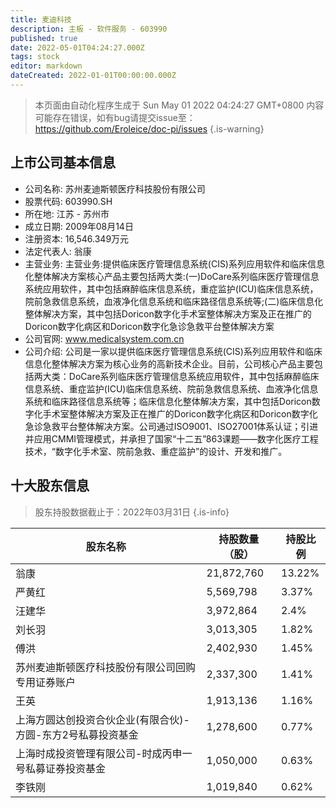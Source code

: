 ```yaml
---
title: 麦迪科技
description: 主板 - 软件服务 - 603990
published: true
date: 2022-05-01T04:24:27.000Z
tags: stock
editor: markdown
dateCreated: 2022-01-01T00:00:00.000Z
---
```


> 本页面由自动化程序生成于 Sun May 01 2022 04:24:27 GMT+0800
> 内容可能存在错误，如有bug请提交issue至：https://github.com/Eroleice/doc-pi/issues
{.is-warning}

## 上市公司基本信息
- 公司名称: 苏州麦迪斯顿医疗科技股份有限公司
- 股票代码: 603990.SH
- 所在地: 江苏 - 苏州市
- 成立日期: 2009年08月14日
- 注册资本: 16,546.349万元
- 法定代表人: 翁康
- 主营业务: 主营业务:提供临床医疗管理信息系统(CIS)系列应用软件和临床信息化整体解决方案核心产品主要包括两大类:(一)DoCare系列临床医疗管理信息系统应用软件，其中包括麻醉临床信息系统，重症监护(ICU)临床信息系统，院前急救信息系统，血液净化信息系统和临床路径信息系统等;(二)临床信息化整体解决方案，其中包括Doricon数字化手术室整体解决方案及正在推广的Doricon数字化病区和Doricon数字化急诊急救平台整体解决方案
- 公司官网: www.medicalsystem.com.cn
- 公司介绍: 公司是一家以提供临床医疗管理信息系统(CIS)系列应用软件和临床信息化整体解决方案为核心业务的高新技术企业。目前，公司核心产品主要包括两大类：DoCare系列临床医疗管理信息系统应用软件，其中包括麻醉临床信息系统、重症监护(ICU)临床信息系统、院前急救信息系统、血液净化信息系统和临床路径信息系统等；临床信息化整体解决方案，其中包括Doricon数字化手术室整体解决方案及正在推广的Doricon数字化病区和Doricon数字化急诊急救平台整体解决方案。公司通过ISO9001、ISO27001体系认证；引进并应用CMMI管理模式，并承担了国家“十二五”863课题——数字化医疗工程技术，“数字化手术室、院前急救、重症监护”的设计、开发和推广。


## 十大股东信息
> 股东持股数据截止于：2022年03月31日
{.is-info}

| 股东名称 | 持股数量（股） | 持股比例 |
| --- | --- | --- |
| 翁康 | 21,872,760 | 13.22% |
| 严黄红 | 5,569,798 | 3.37% |
| 汪建华 | 3,972,864 | 2.4% |
| 刘长羽 | 3,013,305 | 1.82% |
| 傅洪 | 2,402,930 | 1.45% |
| 苏州麦迪斯顿医疗科技股份有限公司回购专用证券账户 | 2,337,300 | 1.41% |
| 王英 | 1,913,136 | 1.16% |
| 上海方圆达创投资合伙企业(有限合伙)-方圆-东方2号私募投资基金 | 1,278,600 | 0.77% |
| 上海时成投资管理有限公司-时成丙申一号私募证券投资基金 | 1,050,000 | 0.63% |
| 李铁刚 | 1,019,840 | 0.62% |




